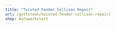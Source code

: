 ```yaml
---
title: "Twisted Fender Collison Repair"
url: /goffstown/twisted-fender-collison-repair/
shop: Autowerkstatt
---
```

